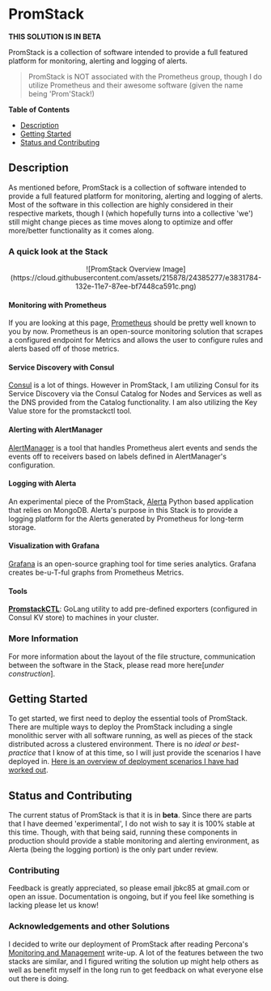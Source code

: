 # PromStack

**THIS SOLUTION IS IN BETA**

PromStack is a collection of software intended to provide a full featured platform for monitoring, alerting and logging of alerts.

> PromStack is NOT associated with the Prometheus group, though I do utilize Prometheus and their awesome software (given the name being 'Prom'Stack!)


**Table of Contents**

* <a href="#description">Description</a>
* <a href="#getting-started">Getting Started</a>
* <a href="#status-and-contributing">Status and Contributing</a>

## <a name="description"></a>Description

As mentioned before, PromStack is a collection of software intended to provide a full featured platform for monitoring, alerting and logging of alerts.  Most of the software in this collection are highly considered in their respective markets, though I (which hopefully turns into a collective 'we') still might change pieces as time moves along to optimize and offer more/better functionality as it comes along.

### A quick look at the Stack

<center>![PromStack Overview Image](https://cloud.githubusercontent.com/assets/215878/24385277/e3831784-132e-11e7-87ee-bf7448ca591c.png)</center>

#### Monitoring with Prometheus

If you are looking at this page, [Prometheus](https://prometheus.io) should be pretty well known to you by now.  Prometheus is an open-source monitoring solution that scrapes a configured endpoint for Metrics and allows the user to configure rules and alerts based off of those metrics.

#### Service Discovery with Consul

[Consul](https://www.consul.io/intro/index.html) is a lot of things.  However in PromStack, I am utilizing Consul for its Service Discovery via the Consul Catalog for Nodes and Services as well as the DNS provided from the Catalog functionality.  I am also utilizing the Key Value store for the promstackctl tool.

#### Alerting with AlertManager

[AlertManager](https://prometheus.io/docs/alerting/alertmanager/) is a tool that handles Prometheus alert events and sends the events off to receivers based on labels defined in AlertManager's configuration.

#### Logging with Alerta

An experimental piece of the PromStack, [Alerta](http://alerta.io) Python based application that relies on MongoDB.  Alerta's purpose in this Stack is to provide a logging platform for the Alerts generated by Prometheus for long-term storage.

#### Visualization with Grafana

[Grafana](https://grafana.com) is an open-source graphing tool for time series analytics.  Grafana creates be-u-T-ful graphs from Prometheus Metrics.

#### Tools

**[PromstackCTL](promstackctl/)**: GoLang utility to add pre-defined exporters (configured in Consul KV store) to machines in your cluster.

### More Information

For more information about the layout of the file structure, communication between the software in the Stack, please read more here[*under construction*].

## <a name="getting-started"></a>Getting Started

To get started, we first need to deploy the essential tools of PromStack.  There are multiple ways to deploy the PromStack including a single monolithic server with all software running, as well as pieces of the stack distributed across a clustered environment.  There is no *ideal or best-practice* that I know of at this time, so I will just provide the scenarios I have deployed in.  [Here is an overview of deployment scenarios I have had worked out](docs/deployments/Overview.md).

## <a name="status-and-contributing"></a>Status and Contributing

The current status of PromStack is that it is in **beta**.  Since there are parts that I have deemed 'experimental', I do not wish to say it is 100% stable at this time.  Though, with that being said, running these components in production should provide a stable monitoring and alerting environment, as Alerta (being the logging portion) is the only part under review.

### Contributing

Feedback is greatly appreciated, so please email jbkc85 at gmail.com or open an issue.  Documentation is ongoing, but if you feel like something is lacking please let us know!

### Acknowledgements and other Solutions

I decided to write our deployment of PromStack after reading Percona's [Monitoring and Management](https://www.percona.com/doc/percona-monitoring-and-management/deploy/index.html) write-up.  A lot of the features between the two stacks are similar, and I figured writing the solution up might help others as well as benefit myself in the long run to get feedback on what everyone else out there is doing.

